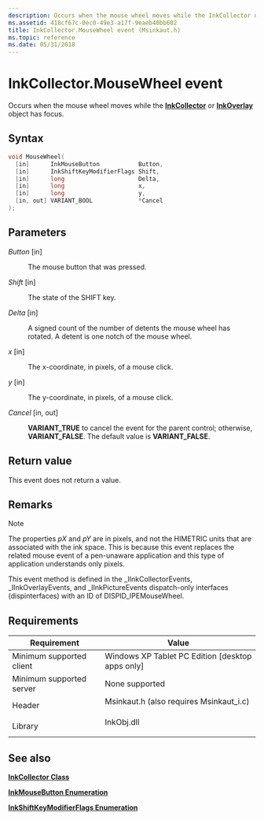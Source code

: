 ```yaml
---
description: Occurs when the mouse wheel moves while the InkCollector or InkOverlay object has focus.
ms.assetid: 418cf67c-0ec0-49e3-a17f-9eaeb40bb602
title: InkCollector.MouseWheel event (Msinkaut.h)
ms.topic: reference
ms.date: 05/31/2018
---
```


# InkCollector.MouseWheel event

Occurs when the mouse wheel moves while the [**InkCollector**](inkcollector-class.md) or [**InkOverlay**](inkoverlay-class.md) object has focus.

## Syntax


```C++
void MouseWheel(
  [in]      InkMouseButton           Button,
  [in]      InkShiftKeyModifierFlags Shift,
  [in]      long                     Delta,
  [in]      long                     x,
  [in]      long                     y,
  [in, out] VARIANT_BOOL             *Cancel
);
```



## Parameters

<dl> <dt>

*Button* \[in\]
</dt> <dd>

The mouse button that was pressed.

</dd> <dt>

*Shift* \[in\]
</dt> <dd>

The state of the SHIFT key.

</dd> <dt>

*Delta* \[in\]
</dt> <dd>

A signed count of the number of detents the mouse wheel has rotated. A detent is one notch of the mouse wheel.

</dd> <dt>

*x* \[in\]
</dt> <dd>

The x-coordinate, in pixels, of a mouse click.

</dd> <dt>

*y* \[in\]
</dt> <dd>

The y-coordinate, in pixels, of a mouse click.

</dd> <dt>

*Cancel* \[in, out\]
</dt> <dd>

**VARIANT\_TRUE** to cancel the event for the parent control; otherwise, **VARIANT\_FALSE**. The default value is **VARIANT\_FALSE**.

</dd> </dl>

## Return value

This event does not return a value.

## Remarks

> [!Note]  
> The properties *pX* and *pY* are in pixels, and not the HIMETRIC units that are associated with the ink space. This is because this event replaces the related mouse event of a pen-unaware application and this type of application understands only pixels.

 

This event method is defined in the \_IInkCollectorEvents, \_IInkOverlayEvents, and \_IInkPictureEvents dispatch-only interfaces (dispinterfaces) with an ID of DISPID\_IPEMouseWheel.

## Requirements



| Requirement | Value |
|-------------------------------------|---------------------------------------------------------------------------------------------------------------------|
| Minimum supported client<br/> | Windows XP Tablet PC Edition \[desktop apps only\]<br/>                                                       |
| Minimum supported server<br/> | None supported<br/>                                                                                           |
| Header<br/>                   | <dl> <dt>Msinkaut.h (also requires Msinkaut\_i.c)</dt> </dl> |
| Library<br/>                  | <dl> <dt>InkObj.dll</dt> </dl>                               |



## See also

<dl> <dt>

[**InkCollector Class**](inkcollector-class.md)
</dt> <dt>

[**InkMouseButton Enumeration**](/windows/desktop/api/msinkaut/ne-msinkaut-inkmousebutton)
</dt> <dt>

[**InkShiftKeyModifierFlags Enumeration**](/windows/desktop/api/msinkaut/ne-msinkaut-inkshiftkeymodifierflags)
</dt> </dl>

 

 




